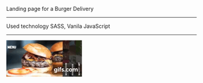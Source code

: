 Landing page for a Burger Delivery
*********************
Used technology SASS, Vanila JavaScript
*********************
![Using menu](./img/burger_landing.gif)